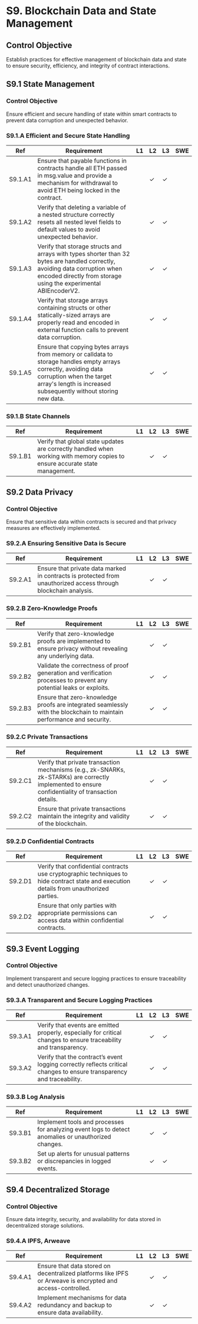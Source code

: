 # S9. Blockchain Data and State Management

## Control Objective
Establish practices for effective management of blockchain data and state to ensure security, efficiency, and integrity of contract interactions.

## S9.1 State Management

### Control Objective
Ensure efficient and secure handling of state within smart contracts to prevent data corruption and unexpected behavior.

### S9.1.A Efficient and Secure State Handling

| Ref          | Requirement                                                                 | L1 | L2 | L3 | SWE |
| ------------ | --------------------------------------------------------------------------- | -- | -- | -- | --- |
| S9.1.A1      | Ensure that payable functions in contracts handle all ETH passed in msg.value and provide a mechanism for withdrawal to avoid ETH being locked in the contract. |    | ✓  | ✓  |     |
| S9.1.A2      | Verify that deleting a variable of a nested structure correctly resets all nested level fields to default values to avoid unexpected behavior. |    | ✓  | ✓  |     |
| S9.1.A3      | Verify that storage structs and arrays with types shorter than 32 bytes are handled correctly, avoiding data corruption when encoded directly from storage using the experimental ABIEncoderV2. |    | ✓  | ✓  |     |
| S9.1.A4      | Verify that storage arrays containing structs or other statically-sized arrays are properly read and encoded in external function calls to prevent data corruption. |    | ✓  | ✓  |     |
| S9.1.A5      | Ensure that copying bytes arrays from memory or calldata to storage handles empty arrays correctly, avoiding data corruption when the target array's length is increased subsequently without storing new data. |    | ✓  | ✓  |     |

### S9.1.B State Channels

| Ref          | Requirement                                                                 | L1 | L2 | L3 | SWE |
| ------------ | --------------------------------------------------------------------------- | -- | -- | -- | --- |
| S9.1.B1      | Verify that global state updates are correctly handled when working with memory copies to ensure accurate state management. |    | ✓  | ✓  |     |


## S9.2 Data Privacy

### Control Objective
Ensure that sensitive data within contracts is secured and that privacy measures are effectively implemented.

### S9.2.A Ensuring Sensitive Data is Secure

| Ref          | Requirement                                                                 | L1 | L2 | L3 | SWE |
| ------------ | --------------------------------------------------------------------------- | -- | -- | -- | --- |
| S9.2.A1      | Ensure that private data marked in contracts is protected from unauthorized access through blockchain analysis. |    | ✓  | ✓  |     |

### S9.2.B Zero-Knowledge Proofs

| Ref          | Requirement                                                                 | L1 | L2 | L3 | SWE |
| ------------ | --------------------------------------------------------------------------- | -- | -- | -- | --- |
| S9.2.B1      | Verify that zero-knowledge proofs are implemented to ensure privacy without revealing any underlying data. |    | ✓  | ✓  |     |
| S9.2.B2      | Validate the correctness of proof generation and verification processes to prevent any potential leaks or exploits. |    | ✓  | ✓  |     |
| S9.2.B3      | Ensure that zero-knowledge proofs are integrated seamlessly with the blockchain to maintain performance and security. |    | ✓  | ✓  |     |

### S9.2.C Private Transactions

| Ref          | Requirement                                                                 | L1 | L2 | L3 | SWE |
| ------------ | --------------------------------------------------------------------------- | -- | -- | -- | --- |
| S9.2.C1      | Verify that private transaction mechanisms (e.g., zk-SNARKs, zk-STARKs) are correctly implemented to ensure confidentiality of transaction details. |    | ✓  | ✓  |     |
| S9.2.C2      | Ensure that private transactions maintain the integrity and validity of the blockchain. |    | ✓  | ✓  |     |

### S9.2.D Confidential Contracts

| Ref          | Requirement                                                                 | L1 | L2 | L3 | SWE |
| ------------ | --------------------------------------------------------------------------- | -- | -- | -- | --- |
| S9.2.D1      | Verify that confidential contracts use cryptographic techniques to hide contract state and execution details from unauthorized parties. |    | ✓  | ✓  |     |
| S9.2.D2      | Ensure that only parties with appropriate permissions can access data within confidential contracts. |    | ✓  | ✓  |     |

## S9.3 Event Logging

### Control Objective
Implement transparent and secure logging practices to ensure traceability and detect unauthorized changes.

### S9.3.A Transparent and Secure Logging Practices

| Ref          | Requirement                                                                 | L1 | L2 | L3 | SWE |
| ------------ | --------------------------------------------------------------------------- | -- | -- | -- | --- |
| S9.3.A1      | Verify that events are emitted properly, especially for critical changes to ensure traceability and transparency. |    | ✓  | ✓  |     |
| S9.3.A2      | Verify that the contract’s event logging correctly reflects critical changes to ensure transparency and traceability. |    | ✓  | ✓  |     |

### S9.3.B Log Analysis

| Ref          | Requirement                                                                 | L1 | L2 | L3 | SWE |
| ------------ | --------------------------------------------------------------------------- | -- | -- | -- | --- |
| S9.3.B1      | Implement tools and processes for analyzing event logs to detect anomalies or unauthorized changes. |    | ✓  | ✓  |     |
| S9.3.B2      | Set up alerts for unusual patterns or discrepancies in logged events. |    | ✓  | ✓  |     |


## S9.4 Decentralized Storage

### Control Objective
Ensure data integrity, security, and availability for data stored in decentralized storage solutions.

### S9.4.A IPFS, Arweave

| Ref          | Requirement                                                                 | L1 | L2 | L3 | SWE |
| ------------ | --------------------------------------------------------------------------- | -- | -- | -- | --- |
| S9.4.A1      | Ensure that data stored on decentralized platforms like IPFS or Arweave is encrypted and access-controlled. |    | ✓  | ✓  |     |
| S9.4.A2      | Implement mechanisms for data redundancy and backup to ensure data availability. |    | ✓  | ✓  |     |
